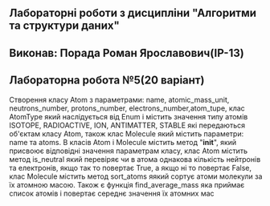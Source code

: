 ## Лабораторні роботи з дисципліни "Алгоритми та структури даних"

## Виконав: Порада Роман Ярославович(ІР-13)
## Лабораторна робота №5(20 варіант)

Створення класу Atom з параметрами: name, atomic_mass_unit, neutrons_number, protons_number, electrons_number,atom_tupe, клас AtomType який наслідується від Enum і містить значення типу атомів ISOTOPE, RADIOACTIVE, ION, ANTIMATTER, STABLE які передаються об'єктам класу Atom, також клас Molecule який містить параметри: name та atoms. В класів Atom і Molecule містить метод "__init__", який присвоює відповідні значення параметрам класу, клас Atom містить метод is_neutral який перевіряє чи в атома однакова кількість нейтронів та електронів, якщо так то повертає True, а якщо ні то повертає False, клас Molecule містить метод sort_atoms яякий сортує атоми молекули за їх атомною масою. Також є функція find_average_mass яка приймає список атомів і повертає середнє значення їх атомних мас